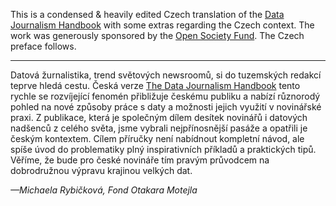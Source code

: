 This is a condensed & heavily edited Czech translation of the [Data Journalism Handbook][djh] with some extras regarding the Czech context. The work was generously sponsored by the [Open Society Fund][osf]. The Czech preface follows.

---

Datová žurnalistika, trend světových newsroomů, si do tuzemských redakcí teprve hledá cestu. Česká verze [The Data Journalism Handbook][djh] tento rychle se rozvíjející fenomén přibližuje českému publiku a nabízí různorodý pohled na nové způsoby práce s daty a možnosti jejich využití v novinářské praxi. Z publikace, která je společným dílem desítek novinářů i datových nadšenců z celého světa, jsme vybrali nejpřínosnější pasáže a opatřili je českým kontextem. Cílem příručky není nabídnout kompletní návod, ale spíše úvod do problematiky plný inspirativních příkladů a praktických tipů. Věříme, že bude pro české novináře tím pravým průvodcem na dobrodružnou výpravu krajinou velkých dat.

*—Michaela Rybičková, Fond Otakara Motejla*

[djh]: http://datajournalismhandbook.org
[osf]: http://www.osf.cz
